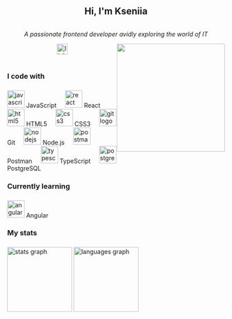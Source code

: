 <div align="center">
  <h2 style="display: inline-block; text-align: left;">Hi, I'm Kseniia</h2>
  <p align="center"><em>A passionate frontend developer avidly exploring the world of IT</em></p>
  <img style="float: right;" src="https://i.pinimg.com/originals/13/2a/33/132a3303351f65fbeb4e9d1eab996ecd.jpg" width="250" />
</div>
<div align="center">
  <a href="https://www.linkedin.com/in/ksenia-tikhonova/" target="_blank">
    <img src="https://img.shields.io/static/v1?message=LinkedIn&logo=linkedin&label=&color=0077B5&logoColor=white&labelColor=&style=for-the-badge" height="25" alt="linkedin logo"  />
  </a>
</div>

<br>

<h3 align="left">I code with</h3>

###

<div align="left">
  <img src="https://cdn.jsdelivr.net/gh/devicons/devicon/icons/javascript/javascript-original.svg" height="40" alt="javascript logo"  />
  <span>JavaScript</span>
  <img width="12" />
  <img src="https://cdn.jsdelivr.net/gh/devicons/devicon/icons/react/react-original.svg" height="40" alt="react logo"  />
  <span>React</span>
  <img width="12" />
  <img src="https://cdn.jsdelivr.net/gh/devicons/devicon/icons/html5/html5-original.svg" height="40" alt="html5 logo"  />
  <span>HTML5</span>
  <img width="12" />
  <img src="https://cdn.jsdelivr.net/gh/devicons/devicon/icons/css3/css3-original.svg" height="40" alt="css3 logo"  />
  <span>CSS3</span>
  <img width="12" />
  <img src="https://skillicons.dev/icons?i=git" height="40" alt="git logo"  />
  <span>Git</span>
  <img width="12" />
  <img src="https://cdn.jsdelivr.net/gh/devicons/devicon/icons/nodejs/nodejs-original.svg" height="40" alt="nodejs logo"  />
  <span>Node.js</span>
  <img width="12" />
  <img src="https://skillicons.dev/icons?i=postman" height="40" alt="postman logo"  />
  <span>Postman</span>
  <img width="12" />
  <img src="https://cdn.jsdelivr.net/gh/devicons/devicon/icons/typescript/typescript-original.svg" height="40" alt="typescript logo"  />
  <span>TypeScript</span>
  <img width="12" />
  <img src="https://cdn.jsdelivr.net/gh/devicons/devicon/icons/postgresql/postgresql-original.svg" height="40" alt="postgresql logo" />
  <span>PostgreSQL</span>
</div>

###

<h3 align="left">Currently learning</h3>

###

<div align="left">
  <img src="https://cdn.jsdelivr.net/gh/devicons/devicon/icons/angularjs/angularjs-original.svg" height="40" alt="angular logo" />
  <span>Angular</span>
</div>


###

<h3 align="left">My stats</h3>

###
<div align="left">
  <img src="https://github-readme-stats.vercel.app/api?username=TikhonovaKs&hide_title=false&hide_rank=false&show_icons=true&include_all_commits=true&count_private=true&disable_animations=true&theme=gruvbox&locale=en&hide_border=true" height="150" alt="stats graph"  />
  <img src="https://github-readme-stats.vercel.app/api/top-langs?username=TikhonovaKs&locale=en&hide_title=false&layout=compact&card_width=320&langs_count=5&theme=gruvbox&hide_border=true" height="150" alt="languages graph"  />
</div>

###




